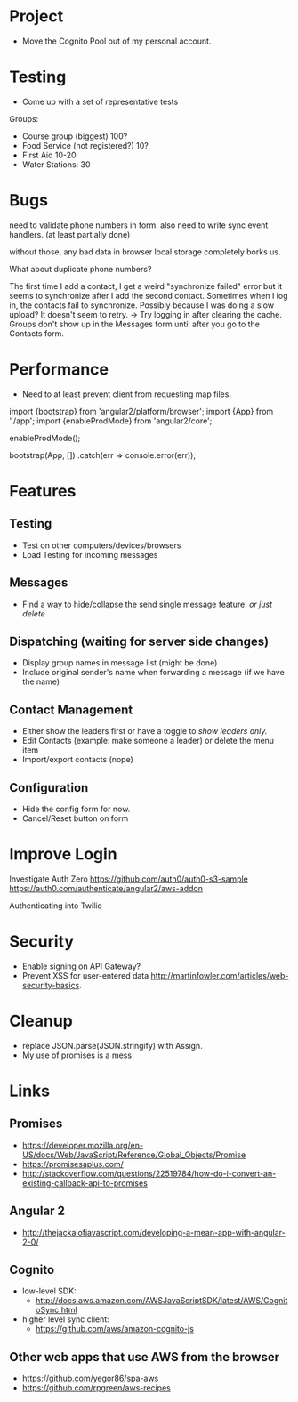 # Project

* Move the Cognito Pool out of my personal account.

# Testing

* Come up with a set of representative tests

Groups:
- Course group (biggest) 100?
- Food Service (not registered?) 10?
- First Aid 10-20
- Water Stations: 30

# Bugs

need to validate phone numbers in form.
also need to write sync event handlers. (at least partially done)

without those, any bad data in browser local storage completely borks us.

What about duplicate phone numbers?

The first time I add a contact, I get a weird "synchronize failed" error but it seems to synchronize after I add the second contact.
Sometimes when I log in, the contacts fail to synchronize.  Possibly because I was doing a slow upload?  It doesn't seem to retry.
 -> Try logging in after clearing the cache.
Groups don't show up in the Messages form until after you go to the Contacts form.

# Performance

* Need to at least prevent client from requesting map files.

import {bootstrap} from 'angular2/platform/browser';
import {App} from './app';
import {enableProdMode} from 'angular2/core';

enableProdMode();

bootstrap(App, [])
  .catch(err => console.error(err));

# Features

## Testing

* Test on other computers/devices/browsers
* Load Testing for incoming messages

## Messages

* Find a way to hide/collapse the send single message feature. *or just delete*

## Dispatching (waiting for server side changes)

* Display group names in message list (might be done)
* Include original sender's name when forwarding a message (if we have the name)

## Contact Management

* Either show the leaders first or have a toggle to *show leaders only.*
* Edit Contacts (example: make someone a leader) or delete the menu item
* Import/export contacts (nope)

## Configuration

* Hide the config form for now.
* Cancel/Reset button on form

# Improve Login

Investigate Auth Zero
https://github.com/auth0/auth0-s3-sample
https://auth0.com/authenticate/angular2/aws-addon

Authenticating into Twilio

# Security

* Enable signing on API Gateway?
* Prevent XSS for user-entered data
http://martinfowler.com/articles/web-security-basics.

# Cleanup

* replace JSON.parse(JSON.stringify) with Assign.
* My use of promises is a mess

# Links

## Promises
* https://developer.mozilla.org/en-US/docs/Web/JavaScript/Reference/Global_Objects/Promise
* https://promisesaplus.com/
* http://stackoverflow.com/questions/22519784/how-do-i-convert-an-existing-callback-api-to-promises

## Angular 2
* http://thejackalofjavascript.com/developing-a-mean-app-with-angular-2-0/

## Cognito
* low-level SDK:
  * http://docs.aws.amazon.com/AWSJavaScriptSDK/latest/AWS/CognitoSync.html
* higher level sync client:
  * https://github.com/aws/amazon-cognito-js

## Other web apps that use AWS from the browser
* https://github.com/yegor86/spa-aws
* https://github.com/rpgreen/aws-recipes